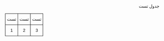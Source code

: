 
<div dir="rtl" style="text-align: right"> 
 جدول تست
</div>
<style type="text/css">
.tg  {border-collapse:collapse;border-spacing:0;}
.tg td{border-color:black;border-style:solid;border-width:1px;font-family:Arial, sans-serif;font-size:14px;
  overflow:hidden;padding:10px 5px;word-break:normal;}
.tg th{border-color:black;border-style:solid;border-width:1px;font-family:Arial, sans-serif;font-size:14px;
  font-weight:normal;overflow:hidden;padding:10px 5px;word-break:normal;}
.tg{text-align:center;vertical-align:top}

</style>
<table class="tg">
<thead>
  <tr>
    <th class="tg-0lax">تست</th>
    <th class="tg-0lax">تست</th>
    <th class="tg-0lax">تست</th>
  </tr>
</thead>
<tbody>
  <tr>
    <td class="tg-0lax">1</td>
    <td class="tg-0lax">2</td>
    <td class="tg-0lax">3</td>
  </tr>
</tbody>
</table>
